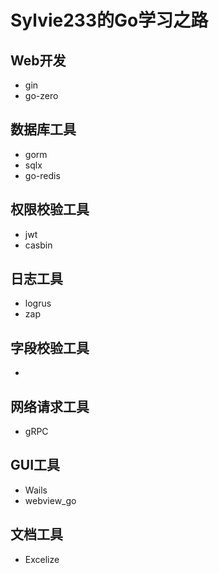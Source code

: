 # Sylvie233的Go学习之路



## Web开发

- gin
- go-zero




## 数据库工具

- gorm
- sqlx
- go-redis


## 权限校验工具

- jwt
- casbin


## 日志工具

- logrus
- zap



## 字段校验工具

- 



## 网络请求工具

- gRPC



## GUI工具

- Wails
- webview_go


## 文档工具

- Excelize
